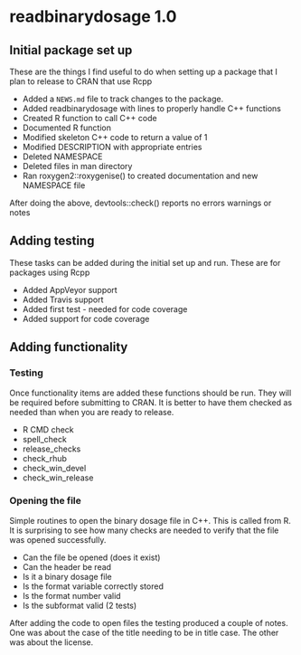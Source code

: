 # readbinarydosage 1.0

## Initial package set up

These are the things I find useful to do when setting up a package that
I plan to release to CRAN that use Rcpp

* Added a `NEWS.md` file to track changes to the package.
* Added readbinarydosage with lines to properly handle C++ functions
* Created R function to call C++ code
* Documented R function
* Modified skeleton C++ code to return a value of 1
* Modified DESCRIPTION with appropriate entries
* Deleted NAMESPACE
* Deleted files in man directory
* Ran roxygen2::roxygenise() to created documentation and new NAMESPACE file

After doing the above, devtools::check() reports no errors warnings or notes

## Adding testing

These tasks can be added during the initial set up and run. These are for
packages using Rcpp

* Added AppVeyor support
* Added Travis support
* Added first test - needed for code coverage
* Added support for code coverage

## Adding functionality

### Testing

Once functionality items are added these functions should be run. They will
be required before submitting to CRAN. It is better to have them checked
as needed than when you are ready to release.

* R CMD check
* spell_check
* release_checks
* check_rhub
* check_win_devel
* check_win_release

### Opening the file

Simple routines to open the binary dosage file in C++. This is called
from R. It is surprising to see how many checks are needed to verify that
the file was opened successfully.

* Can the file be opened (does it exist)
* Can the header be read
* Is it a binary dosage file
* Is the format variable correctly stored
* Is the format number valid
* Is the subformat valid (2 tests)

After adding the code to open files the testing produced a couple of notes. One was about the case of the title needing to be in title case. The other was about the license.
